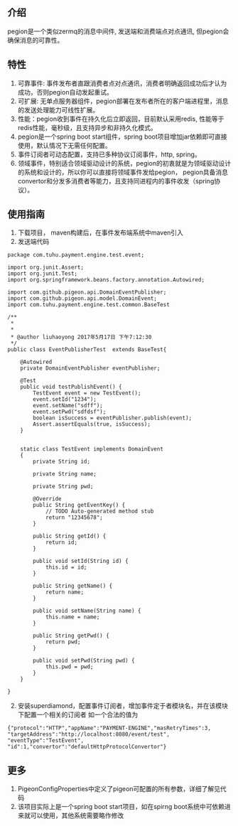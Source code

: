 ## 介绍
pegion是一个类似zermq的消息中间件, 发送端和消费端点对点通讯, 但pegion会确保消息的可靠性。 

## 特性
1. 可靠事件: 事件发布者直跟消费者点对点通讯，消费者明确返回成功后才认为成功，否则pegion自动发起重试。 
2. 可扩展: 无单点服务器组件，pegion部署在发布者所在的客户端进程里，消息的发送处理能力可线性扩展。
3. 性能：pegion收到事件在持久化后立即返回，目前默认采用redis, 性能等于redis性能，毫秒级，且支持异步和非持久化模式。
4. pegion是一个spring boot start组件，spring boot项目增加jar依赖即可直接使用，默认情况下无需任何配置。
5. 事件订阅者可动态配置，支持已多种协议订阅事件，http, spring。
6. 领域事件，特别适合领域驱动设计的系统，pegion的初衷就是为领域驱动设计的系统和设计的，所以你可以直接将领域事件发给pegion， pegion具备消息convertor和分发多消费者等能力，且支持同进程内的事件收发（spring协议）。

## 使用指南
1. 下载项目， maven构建后，在事件发布端系统中maven引入
3. 发送端代码
```
package com.tuhu.payment.engine.test.event;

import org.junit.Assert;
import org.junit.Test;
import org.springframework.beans.factory.annotation.Autowired;

import com.github.pigeon.api.DomainEventPublisher;
import com.github.pigeon.api.model.DomainEvent;
import com.tuhu.payment.engine.test.common.BaseTest

/**
 * 
 * 
 * @author liuhaoyong 2017年5月17日 下午7:12:30
 */
public class EventPublisherTest  extends BaseTest{
    
    @Autowired
    private DomainEventPublisher eventPublisher;
    
    @Test
    public void testPublishEvent() {
        TestEvent event = new TestEvent();
        event.setId("1234");
        event.setName("sdff");
        event.setPwd("sdfdsf");
        boolean isSuccess = eventPublisher.publish(event);
        Assert.assertEquals(true, isSuccess);
    }
    
    
    static class TestEvent implements DomainEvent
    {
        private String id;
        
        private String name;
        
        private String pwd;

        @Override
        public String getEventKey() {
            // TODO Auto-generated method stub
            return "12345678";
        }

        public String getId() {
            return id;
        }

        public void setId(String id) {
            this.id = id;
        }

        public String getName() {
            return name;
        }

        public void setName(String name) {
            this.name = name;
        }

        public String getPwd() {
            return pwd;
        }

        public void setPwd(String pwd) {
            this.pwd = pwd;
        } 
    }
    
}
```

2. 安装superdiamond，配置事件订阅者，增加事件定于者模块名，并在该模块下配置一个相关的订阅者
如一个合法的值为
```
{"protocol":"HTTP","appName":"PAYMENT-ENGINE","masRetryTimes":3,
"targetAddress":"http://localhost:8080/event/test",
"eventType":"TestEvent",
"id":1,"convertor":"defaultHttpProtocolConvertor"}
```

## 更多
1. PigeonConfigProperties中定义了pigeon可配置的所有参数，详细了解见代码
2. 该项目实际上是一个spring boot start项目，如在spirng boot系统中可依赖进来就可以使用，其他系统需要略作修改

